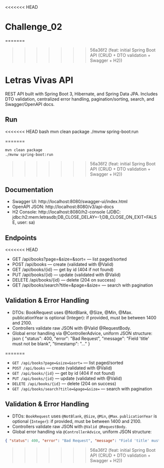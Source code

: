 <<<<<<< HEAD
# Challenge_02

=======
>>>>>>> 56a36f2 (feat: initial Spring Boot API (CRUD + DTO validation + Swagger + H2))
# Letras Vivas API

REST API built with Spring Boot 3, Hibernate, and Spring Data JPA.
Includes DTO validation, centralized error handling, pagination/sorting, search, and Swagger/OpenAPI docs.

## Run
<<<<<<< HEAD
bash
mvn clean package
./mvnw spring-boot:run

=======
```bash
mvn clean package
./mvnw spring-boot:run
```
>>>>>>> 56a36f2 (feat: initial Spring Boot API (CRUD + DTO validation + Swagger + H2))

## Documentation
- Swagger UI: http://localhost:8080/swagger-ui/index.html
- OpenAPI JSON: http://localhost:8080/v3/api-docs
- H2 Console: http://localhost:8080/h2-console (JDBC: jdbc:h2:mem:letrasdb;DB_CLOSE_DELAY=-1;DB_CLOSE_ON_EXIT=FALSE, user: sa)

## Endpoints
<<<<<<< HEAD
- GET /api/books?page=&size=&sort= — list paged/sorted
- POST /api/books — create (validated with @Valid)
- GET /api/books/{id} — get by id (404 if not found)
- PUT /api/books/{id} — update (validated with @Valid)
- DELETE /api/books/{id} — delete (204 on success)
- GET /api/books/search?title=&page=&size= — search with pagination

## Validation & Error Handling
- DTOs: BookRequest uses @NotBlank, @Size, @Min, @Max. publicationYear is optional (Integer): if provided, must be between 1400 and 2100.
- Controllers validate raw JSON with @Valid @RequestBody.
- Global error handling via @ControllerAdvice, uniform JSON structure:
json
{ "status": 400, "error": "Bad Request", "message": "Field 'title' must not be blank", "timestamp": "..." }



=======
- `GET /api/books?page=&size=&sort=` — list paged/sorted
- `POST /api/books` — create (validated with @Valid)
- `GET /api/books/{id}` — get by id (404 if not found)
- `PUT /api/books/{id}` — update (validated with @Valid)
- `DELETE /api/books/{id}` — delete (204 on success)
- `GET /api/books/search?title=&page=&size=` — search with pagination

## Validation & Error Handling
- DTOs: `BookRequest` uses `@NotBlank`, `@Size`, `@Min`, `@Max`. `publicationYear` is optional (`Integer`): if provided, must be between 1400 and 2100.
- Controllers validate raw JSON with `@Valid @RequestBody`.
- Global error handling via `@ControllerAdvice`, uniform JSON structure:
```json
{ "status": 400, "error": "Bad Request", "message": "Field 'title' must not be blank", "timestamp": "..." }
```
>>>>>>> 56a36f2 (feat: initial Spring Boot API (CRUD + DTO validation + Swagger + H2))
